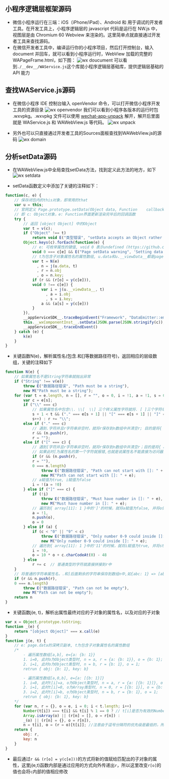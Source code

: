 ## 小程序逻辑层框架源码
- 微信小程序运行在三端：iOS（iPhone/iPad）、Android 和 用于调试的开发者工具。在开发工具上，小程序逻辑层的 javascript 代码是运行在 NW.js 中，视图层是由 Chromium 60 Webview 来渲染的。这里简单点就直接通过开发者工具来查找源码。
- 在微信开发者工具中，编译运行你的小程序项目，然后打开控制台，输入 document 并回车，就可以看到小程序运行时，WebView 加载的完整的 WAPageFrame.html，如下图：
![wx doucument](/img/wx_document.png)
可以看到`./__dev__/WAService.js`这个库就小程序逻辑层基础库，提供逻辑层基础的 API 能力

## 查找WAService.js源码
- 在微信小程序 IDE 控制台输入 openVendor 命令，可以打开微信小程序开发工具的资源目录
![wx openvendor](/img/wx_openvendor.png)
我们可以看到小程序各版本的运行时包 .wxvpkg。.wxvpkg 文件可以使用 [wechat-app-unpack](https://github.com/leo9960/wechat-app-unpack) 解开，解开后里面就是 WAService.js 和 WAWebView.js 等代码。
![wx unpack](/img/wx_unpack.png)

- 另外也可以只直接通过开发者工具的Sources面板查找到WAWebView.js的源码
![wx domain](/img/wx_domain.png)

## 分析setData源码
- 在WAWebView.js中全局查找setData方法，找到定义此方法的地方，如下
![wx setdata](/img/wx_setdata.png)

- setData函数定义中添加了关键的注释如下：
```js
function(c, e) {
    // 保存闭包内的this对象，即常用的that
    var u = this;
    // 官网定义 Page.prototype.setData(Object data, Function    callback),
    // 即 c: Object对象，e: Function界面更新渲染完毕后的回调函数
    try {
        // 返回 [object Object] 中的Object
        var t = v(c);
        if ("Object" !== t)
            return void E("类型错误", "setData accepts an Object rather than some " + t);
        Object.keys(c).forEach(function(e) {
            // e: 可枚举属性的键值, void 0 表示undefined (https://github.com/lessfish/underscore-analysis/issues/1)
            void 0 === c[e] && E("Page setData warning", 'Setting data field "' + e + '" to undefined is invalid.');
            // t为包含子对象属性名的属性数组, u.data和u.__viewData__都是page.data的深拷贝副本
            var t = N(e)
              , n = j(u.data, t)
              , r = n.obj
              , o = n.key;
            if (r && (r[o] = y(c[e])),
            void 0 !== c[e]) {
                var i = j(u.__viewData__, t)
                  , a = i.obj
                  , s = i.key;
                a && (a[s] = y(c[e]))
            }
        }),
        __appServiceSDK__.traceBeginEvent("Framework", "DataEmitter::emit"),
        this.__wxComponentInst__.setData(JSON.parse(JSON.stringify(c)), e),
        __appServiceSDK__.traceEndEvent()
    } catch (e) {
        k(e)
    }
}
```
- 关键函数N(e)，解析属性名(包含.和[]等数据路径符号)，返回相应的层级数组，关键的注释如下
```js
function N(e) {
    // 如果属性名不是String字符串就抛出异常
    if ("String" !== v(e))
        throw E("数据路径错误", "Path must be a string"),
        new M("Path must be a string");
    for (var t = e.length, n = [], r = "", o = 0, i = !1, a = !1, s = 0; s < t; s++) {
        var c = e[s];
        if ("\\" === c)
            // 如果属性名中包含\\. \\[  \\] 三个转义属性字符就将. [ ]三个字符单独拼接到字符串r中保存，否则就拼接\\
            s + 1 < t && ("." === e[s + 1] || "[" === e[s + 1] || "]" === e[s + 1]) ? (r += e[s + 1],
            s++) : r += "\\";
        else if ("." === c)
            // 遇到.字符并且r字符串非空时，就将r保存到n数组中并清空r; 目的是将{ a.b.c.d: 1 }中的链式属性名分开,保存到数组n中，如[a,b,c,]
            r && (n.push(r),
            r = "");
        else if ("[" === c) {
            // 遇到[字符并且r字符串非空时，就将r保存到n数组中并清空r；目的是将{ array[11]: 1 }中的数组属性名保存到数组n中，如[array,]
            // 如果此时[为属性名的第一个字符就报错,也就是说属性名不能直接为访问器, 如{ [11]: 1}
            if (r && (n.push(r),
            r = ""),
            0 === n.length)
                throw E("数据路径错误", "Path can not start with []: " + e),
                new M("Path can not start with []: " + e);
            // a赋值为true, i赋值为false
            i = !(a = !0)
        } else if ("]" === c) {
            if (!i)
                throw E("数据路径错误", "Must have number in []: " + e),
                new M("Must have number in []: " + e);
            // 遍历到{ array[11]: 1 }中的']'的时候，就将a赋值为false, 并将o保存到数组n中，如[array,11,]
            a = !1,
            n.push(o),
            o = 0
        } else if (a) {
            if (c < "0" || "9" < c)
                throw E("数据路径错误", "Only number 0-9 could inside []: " + e),
                new M("Only number 0-9 could inside []: " + e);
            // 遍历到{ array[11]: 1 }中的'11'的时候，就将i赋值为true, 并将string类型的数字计算成Number类型保存到o中
            i = !0,
            o = 10 * o + c.charCodeAt(0) - 48
        } else
            r += c  // 普通类型的字符就直接拼接到r中
    }
    // 将普通的字符串属性名，.和]后面剩余的字符串保存到数组n中,如{abc: 1} => [abc], {a.b.c: 1} => [a,b,c], {array[0].text: 1} => [array, 0, text]
    if (r && n.push(r),
    0 === n.length)
        throw E("数据路径错误", "Path can not be empty"),
        new M("Path can not be empty");
    return n
}
```
- 关键函数j(e, t)，解析出属性最终对应的子对象的属性名，以及对应的子对象
```js
var x = Object.prototype.toString;
function _(e) {
    return "[object Object]" === x.call(e)
}
function j(e, t) {
    // e: page.data的深拷贝副本, t为包含子对象属性名的属性数组
    /*
        - 遍历属性数组[a,b], e={a: {b: 1}}
        1. i=0, 此时o为Object类型时, n = a, r = {a: {b: 1}}, o = {b: 1};
        2. i=1, 此时o为Object类型时, n = b, r = {b: 1}, o = 1;
        retrun { obj: {b: 1}, key: b}

        - 遍历属性数组[a,0,b], e={a: [{b: 1}]}
        1. i=0, 此时t[i]=a, o为Object类型时, n = a, r = {a: [{b: 1}]}, o = [{b: 1}];
        2. i=1, 此时t[i]=0, o为Array类型时, n = 0, r = [{b: 1}], o = {b: 1};
        3. i=2, 此时t[i]=b, o为Object类型时, n = b, r = {b: 1}, o = 1;
        retrun { obj: {b: 1}, key: b}
    */
    for (var n, r = {}, o = e, i = 0; i < t.length; i++)
        Number(t[i]) === t[i] && t[i] % 1 == 0 ? // t[i]是否为有效的Number
        Array.isArray(o) || (r[n] = [], o = r[n]) :
        _(o) || (r[n] = {}, o = r[n]), 
        n = t[i], o = (r = o)[t[i]]; //注意由于逗号分隔符的优先级是最低的，所以这一行会在前面的条件运算符执行完，再执行
    return {
        obj: r,
        key: n
    }
}
```
- 最后通过`r && (r[o] = y(c[e]))`的方式将新的值赋给匹配出的子对象的属性，这里j(e,t)函数内部是通过应用的方式向外传递出`r`，所以这里改变`r[o]`的值也会将`c`内部的值相应修改